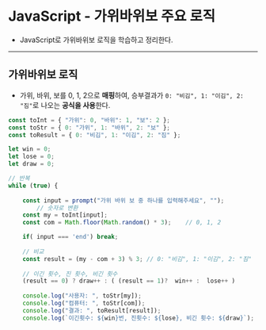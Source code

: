 # JavaScript - 가위바위보 주요 로직
- JavaScript로 가위바위보 로직을 학습하고 정리한다.

---

## 가위바위보 로직

- 가위, 바위, 보를 0, 1, 2으로 **매핑**하여, 승부결과가 `0: "비김", 1: "이김", 2: "짐"`로 나오는 **공식을 사용**한다.

```jsx
const toInt = { "가위": 0, "바위": 1, "보": 2 };
const toStr = { 0: "가위", 1: "바위", 2: "보" };
const toResult = { 0: "비김", 1: "이김", 2: "짐" };

let win = 0;
let lose = 0;
let draw = 0;

// 반복 
while (true) {
        
    const input = prompt("가위 바위 보 중 하나를 입력해주세요", "");
        // 숫자로 변환
    const my = toInt[input];
    const com = Math.floor(Math.random() * 3);    // 0, 1, 2        

    if( input === 'end') break;
        
    // 비교
    const result = (my - com + 3) % 3; // 0: "비김", 1: "이김", 2: "짐"
    
    // 이긴 횟수, 진 횟수, 비긴 횟수
    (result == 0) ? draw++ : ( (result == 1)?  win++ :  lose++ )            
    
    console.log("사용자: ", toStr[my]);
    console.log("컴퓨터: ", toStr[com]);
    console.log("결과: ", toResult[result]);
    console.log(`이긴횟수: ${win}번, 진횟수: ${lose}, 비긴 횟수: ${draw}`);
```

